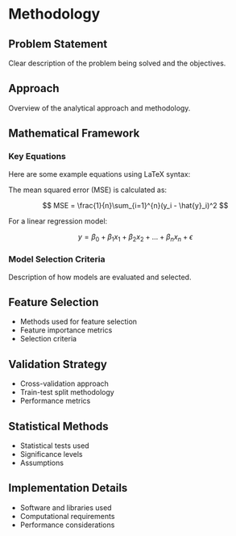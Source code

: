 # Methodology

## Problem Statement
Clear description of the problem being solved and the objectives.

## Approach
Overview of the analytical approach and methodology.

## Mathematical Framework

### Key Equations
Here are some example equations using LaTeX syntax:

The mean squared error (MSE) is calculated as:

$$
MSE = \frac{1}{n}\sum_{i=1}^{n}(y_i - \hat{y}_i)^2
$$

For a linear regression model:

$$
y = \beta_0 + \beta_1x_1 + \beta_2x_2 + ... + \beta_nx_n + \epsilon
$$

### Model Selection Criteria
Description of how models are evaluated and selected.

## Feature Selection
- Methods used for feature selection
- Feature importance metrics
- Selection criteria

## Validation Strategy
- Cross-validation approach
- Train-test split methodology
- Performance metrics

## Statistical Methods
- Statistical tests used
- Significance levels
- Assumptions

## Implementation Details
- Software and libraries used
- Computational requirements
- Performance considerations 